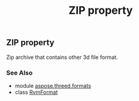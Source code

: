 ﻿---
title: ZIP property
second_title: Aspose.3D for Python via .NET API References
description: 
type: docs
weight: 550
url: /python-net/aspose.threed.formats/rvmformat/zip/
is_root: false
---

## ZIP property


Zip archive that contains other 3d file format.

### See Also
* module [aspose.threed.formats](../../)
* class [RvmFormat](/3d/python-net/aspose.threed.formats/rvmformat)
